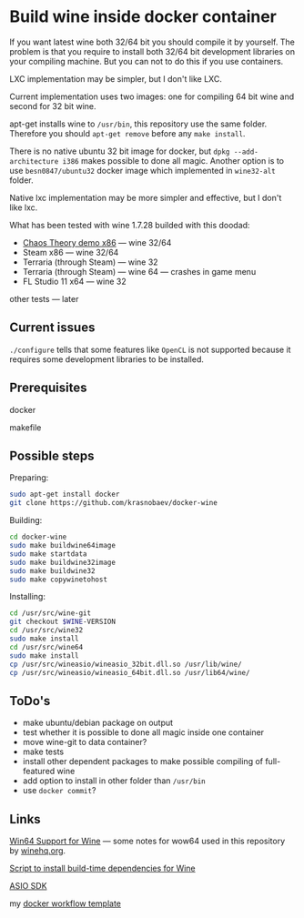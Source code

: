 Build wine inside docker container
==================================

If you want latest wine both 32/64 bit you should compile it by yourself.
The problem is that you require to install both 32/64 bit development libraries
on your compiling machine. But you can not to do this if you use containers.

LXC implementation may be simpler, but I don't like LXC.

Current implementation uses two images: one for compiling 64 bit wine and
second for 32 bit wine.

apt-get installs wine to `/usr/bin`, this repository use the same folder.
Therefore you should `apt-get remove` before any `make install`.

There is no native ubuntu 32 bit image for docker, but 
`dpkg --add-architecture i386` makes possible to done all magic. Another option
is to use `besn0847/ubuntu32` docker image which implemented in `wine32-alt`
folder.

Native lxc implementation may be more simpler and effective, but I don't like
lxc.

What has been tested with wine 1.7.28 builded with this doodad:
- [Chaos Theory demo x86](http://www.pouet.net/prod.php?which=25774) — wine 32/64
- Steam x86 — wine 32/64
- Terraria (through Steam) — wine 32
- Terraria (through Steam) — wine 64 — crashes in game menu
- FL Studio 11 x64 — wine 32

other tests — later

Current issues
--------------
`./configure` tells that some features like `OpenCL` is not supported because
it requires some development libraries to be installed.

Prerequisites
-------------
docker

makefile

Possible steps
--------------

Preparing:
```bash
sudo apt-get install docker
git clone https://github.com/krasnobaev/docker-wine
```

Building:
```bash
cd docker-wine
sudo make buildwine64image
sudo make startdata
sudo make buildwine32image
sudo make buildwine32
sudo make copywinetohost
```

Installing:
```bash
cd /usr/src/wine-git
git checkout $WINE-VERSION
cd /usr/src/wine32
sudo make install
cd /usr/src/wine64
sudo make install
cp /usr/src/wineasio/wineasio_32bit.dll.so /usr/lib/wine/
cp /usr/src/wineasio/wineasio_64bit.dll.so /usr/lib64/wine/
```

ToDo's
------
- make ubuntu/debian package on output
- test whether it is possible to done all magic inside one container
- move wine-git to data container?
- make tests
- install other dependent packages to make possible compiling of full-featured wine
- add option to install in other folder than `/usr/bin`
- use `docker commit`?

Links
-----
[Win64 Support for Wine](http://wiki.winehq.org/Wine64) — some notes for wow64
used in this repository by [winehq.org](winehq.org).

[Script to install build-time dependencies for Wine](https://winezeug.googlecode.com/svn/trunk/install-wine-deps.sh)

[ASIO SDK](http://www.steinberg.net/en/company/developers.html)

my [docker workflow template](https://github.com/krasnobaev/docker-doc-template)

